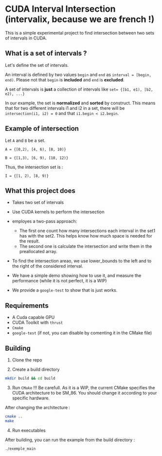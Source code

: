 # CUDA Interval Intersection (intervalix, because we are french !)

This is a simple experimental project to find intersection between two sets of intervals in CUDA. 

## What is a set of intervals ? 

Let's define the set of intervals. 

An interval is defined by two values `begin` and `end` as `interval = [begin, end)`. Please not that `begin` is **included** and `end` is **excluded**.

A set of intervals is **just** a collection of intervals like `set= {[b1, e1), [b2, e2), ...}`

In our example, the set is **normalized** and **sorted** by construct. This means that for two different intervals i1 and i2 in a set, there will be `intersection(i1, i2) = 0` and that `i1.begin < i2.begin`.


## Example of intersection

Let `A` and `B` be a set. 

`A = {[0,2), [4, 6), [8, 10)}`

`B = {[1,3), [6, 9), [10, 12)}`

Thus, the intersection set is : 

`I = {[1, 2), [8, 9)}`


## What this project does

- Takes two set of intervals
- Use CUDA kernels to perform  the intersection
- employes a two-pass approach: 
    -   The first one count how many intersections each interval in the set1 has with the set2. This helps know how much space is needed for the result.
    -   The second one is calculate the intersection and write them in the preallocated array.

- To find the intersection areao, we use lower_bounds to the left and to the right of the considered interval. 
- We have a simple demo showing how to use it, and measure the performance (while it is not perfect, it is a WIP)
- We provide a `google-test` to show that is just works. 

## Requirements

-   A Cuda capable GPU
-   CUDA Toolkit with `thrust`
-   `Cmake`
-   `google-test` (if not, you can disable by comenting it in the CMake file)

## Building

1. Clone the repo

2. Create a build directory 
```bash
mkdir build && cd build
```

3. Run `CMake`
!!! Be carefull. As it is a WIP, the current CMake specifies the CUDA architecture to be SM_86. You should change it according to your specific hardware.

After changing the architecture : 
```bash
cmake .. 
make
```

4. Run executables

After building, you can run the example from the build directory : 

```bash
./exemple_main
```


